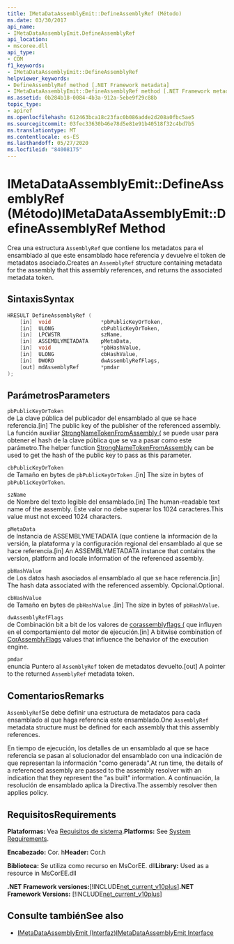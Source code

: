 ```yaml
---
title: IMetaDataAssemblyEmit::DefineAssemblyRef (Método)
ms.date: 03/30/2017
api_name:
- IMetaDataAssemblyEmit.DefineAssemblyRef
api_location:
- mscoree.dll
api_type:
- COM
f1_keywords:
- IMetaDataAssemblyEmit::DefineAssemblyRef
helpviewer_keywords:
- DefineAssemblyRef method [.NET Framework metadata]
- IMetaDataAssemblyEmit::DefineAssemblyRef method [.NET Framework metadata]
ms.assetid: 0b284b18-0084-4b3a-912a-5ebe9f29c88b
topic_type:
- apiref
ms.openlocfilehash: 612463bca18c23fac0b086adde2d208a0fbc5ae5
ms.sourcegitcommit: 03fec33630b46e78d5e81e91b40518f32c4bd7b5
ms.translationtype: MT
ms.contentlocale: es-ES
ms.lasthandoff: 05/27/2020
ms.locfileid: "84008175"
---
```

# <a name="imetadataassemblyemitdefineassemblyref-method"></a><span data-ttu-id="d32cf-102">IMetaDataAssemblyEmit::DefineAssemblyRef (Método)</span><span class="sxs-lookup"><span data-stu-id="d32cf-102">IMetaDataAssemblyEmit::DefineAssemblyRef Method</span></span>
<span data-ttu-id="d32cf-103">Crea una estructura `AssemblyRef` que contiene los metadatos para el ensamblado al que este ensamblado hace referencia y devuelve el token de metadatos asociado.</span><span class="sxs-lookup"><span data-stu-id="d32cf-103">Creates an `AssemblyRef` structure containing metadata for the assembly that this assembly references, and returns the associated metadata token.</span></span>  
  
## <a name="syntax"></a><span data-ttu-id="d32cf-104">Sintaxis</span><span class="sxs-lookup"><span data-stu-id="d32cf-104">Syntax</span></span>  
  
```cpp  
HRESULT DefineAssemblyRef (  
    [in]  void                *pbPublicKeyOrToken,  
    [in]  ULONG               cbPublicKeyOrToken,  
    [in]  LPCWSTR             szName,  
    [in]  ASSEMBLYMETADATA    pMetaData,  
    [in]  void                *pbHashValue,  
    [in]  ULONG               cbHashValue,  
    [in]  DWORD               dwAssemblyRefFlags,  
    [out] mdAssemblyRef       *pmdar  
);  
```  
  
## <a name="parameters"></a><span data-ttu-id="d32cf-105">Parámetros</span><span class="sxs-lookup"><span data-stu-id="d32cf-105">Parameters</span></span>  
 `pbPublicKeyOrToken`  
 <span data-ttu-id="d32cf-106">de La clave pública del publicador del ensamblado al que se hace referencia.</span><span class="sxs-lookup"><span data-stu-id="d32cf-106">[in] The public key of the publisher of the referenced assembly.</span></span> <span data-ttu-id="d32cf-107">La función auxiliar [StrongNameTokenFromAssembly (](../strong-naming/strongnametokenfromassembly-function.md) se puede usar para obtener el hash de la clave pública que se va a pasar como este parámetro.</span><span class="sxs-lookup"><span data-stu-id="d32cf-107">The helper function [StrongNameTokenFromAssembly](../strong-naming/strongnametokenfromassembly-function.md) can be used to get the hash of the public key to pass as this parameter.</span></span>  
  
 `cbPublicKeyOrToken`  
 <span data-ttu-id="d32cf-108">de Tamaño en bytes de `pbPublicKeyOrToken` .</span><span class="sxs-lookup"><span data-stu-id="d32cf-108">[in] The size in bytes of `pbPublicKeyOrToken`.</span></span>  
  
 `szName`  
 <span data-ttu-id="d32cf-109">de Nombre del texto legible del ensamblado.</span><span class="sxs-lookup"><span data-stu-id="d32cf-109">[in] The human-readable text name of the assembly.</span></span> <span data-ttu-id="d32cf-110">Este valor no debe superar los 1024 caracteres.</span><span class="sxs-lookup"><span data-stu-id="d32cf-110">This value must not exceed 1024 characters.</span></span>  
  
 `pMetaData`  
 <span data-ttu-id="d32cf-111">de Instancia de ASSEMBLYMETADATA (que contiene la información de la versión, la plataforma y la configuración regional del ensamblado al que se hace referencia.</span><span class="sxs-lookup"><span data-stu-id="d32cf-111">[in] An ASSEMBLYMETADATA instance that contains the version, platform and locale information of the referenced assembly.</span></span>  
  
 `pbHashValue`  
 <span data-ttu-id="d32cf-112">de Los datos hash asociados al ensamblado al que se hace referencia.</span><span class="sxs-lookup"><span data-stu-id="d32cf-112">[in] The hash data associated with the referenced assembly.</span></span> <span data-ttu-id="d32cf-113">Opcional.</span><span class="sxs-lookup"><span data-stu-id="d32cf-113">Optional.</span></span>  
  
 `cbHashValue`  
 <span data-ttu-id="d32cf-114">de Tamaño en bytes de `pbHashValue` .</span><span class="sxs-lookup"><span data-stu-id="d32cf-114">[in] The size in bytes of `pbHashValue`.</span></span>  
  
 `dwAssemblyRefFlags`  
 <span data-ttu-id="d32cf-115">de Combinación bit a bit de los valores de [corassemblyflags (](corassemblyflags-enumeration.md) que influyen en el comportamiento del motor de ejecución.</span><span class="sxs-lookup"><span data-stu-id="d32cf-115">[in] A bitwise combination of [CorAssemblyFlags](corassemblyflags-enumeration.md) values that influence the behavior of the execution engine.</span></span>  
  
 `pmdar`  
 <span data-ttu-id="d32cf-116">enuncia Puntero al `AssemblyRef` token de metadatos devuelto.</span><span class="sxs-lookup"><span data-stu-id="d32cf-116">[out] A pointer to the returned `AssemblyRef` metadata token.</span></span>  
  
## <a name="remarks"></a><span data-ttu-id="d32cf-117">Comentarios</span><span class="sxs-lookup"><span data-stu-id="d32cf-117">Remarks</span></span>  
 <span data-ttu-id="d32cf-118">`AssemblyRef`Se debe definir una estructura de metadatos para cada ensamblado al que haga referencia este ensamblado.</span><span class="sxs-lookup"><span data-stu-id="d32cf-118">One `AssemblyRef` metadata structure must be defined for each assembly that this assembly references.</span></span>  
  
 <span data-ttu-id="d32cf-119">En tiempo de ejecución, los detalles de un ensamblado al que se hace referencia se pasan al solucionador del ensamblado con una indicación de que representan la información "como generada".</span><span class="sxs-lookup"><span data-stu-id="d32cf-119">At run time, the details of a referenced assembly are passed to the assembly resolver with an indication that they represent the "as built" information.</span></span> <span data-ttu-id="d32cf-120">A continuación, la resolución de ensamblado aplica la Directiva.</span><span class="sxs-lookup"><span data-stu-id="d32cf-120">The assembly resolver then applies policy.</span></span>  
  
## <a name="requirements"></a><span data-ttu-id="d32cf-121">Requisitos</span><span class="sxs-lookup"><span data-stu-id="d32cf-121">Requirements</span></span>  
 <span data-ttu-id="d32cf-122">**Plataformas:** Vea [Requisitos de sistema](../../get-started/system-requirements.md).</span><span class="sxs-lookup"><span data-stu-id="d32cf-122">**Platforms:** See [System Requirements](../../get-started/system-requirements.md).</span></span>  
  
 <span data-ttu-id="d32cf-123">**Encabezado:** Cor. h</span><span class="sxs-lookup"><span data-stu-id="d32cf-123">**Header:** Cor.h</span></span>  
  
 <span data-ttu-id="d32cf-124">**Biblioteca:** Se utiliza como recurso en MsCorEE. dll</span><span class="sxs-lookup"><span data-stu-id="d32cf-124">**Library:** Used as a resource in MsCorEE.dll</span></span>  
  
 <span data-ttu-id="d32cf-125">**.NET Framework versiones:**[!INCLUDE[net_current_v10plus](../../../../includes/net-current-v10plus-md.md)]</span><span class="sxs-lookup"><span data-stu-id="d32cf-125">**.NET Framework Versions:** [!INCLUDE[net_current_v10plus](../../../../includes/net-current-v10plus-md.md)]</span></span>  
  
## <a name="see-also"></a><span data-ttu-id="d32cf-126">Consulte también</span><span class="sxs-lookup"><span data-stu-id="d32cf-126">See also</span></span>

- [<span data-ttu-id="d32cf-127">IMetaDataAssemblyEmit (Interfaz)</span><span class="sxs-lookup"><span data-stu-id="d32cf-127">IMetaDataAssemblyEmit Interface</span></span>](imetadataassemblyemit-interface.md)
